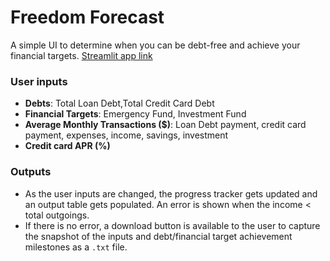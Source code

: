 # Freedom Forecast

A simple UI to determine when you can be debt-free and achieve your financial targets.
[Streamlit app link](https://uditennam-freedom-forecast-main-lncb6p.streamlit.app/)


### User inputs

- **Debts**: Total Loan Debt,Total Credit Card Debt
- **Financial Targets**: Emergency Fund, Investment Fund
- **Average Monthly Transactions ($)**: Loan Debt payment, credit card payment, expenses, income, savings, investment
- **Credit card APR (%)**

### Outputs

- As the user inputs are changed, the progress tracker gets updated and an output table gets populated. An error is shown when the income < total outgoings.
- If there is no error, a download button is available to the user to capture the snapshot of the inputs and debt/financial target achievement milestones as a `.txt` file.

